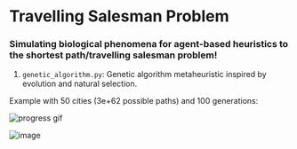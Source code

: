 # Travelling Salesman Problem

### Simulating biological phenomena for agent-based heuristics to the shortest path/travelling salesman problem!

1. ```genetic_algorithm.py```: Genetic algorithm metaheuristic inspired by evolution and natural selection.

Example with 50 cities (3e+62 possible paths) and 100 generations:

![progress gif](https://github.com/xu-ellen/tsp/blob/f4d071ef2de6ed0b193f9a02023b324df8e30793/genetic_algorithm.gif)

![image](https://user-images.githubusercontent.com/56745453/168458551-8c73dc08-f496-475e-b26f-30bb1a963149.png)
